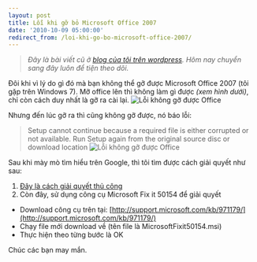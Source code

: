 ```yaml
---
layout: post
title: Lỗi khi gỡ bỏ Microsoft Office 2007
date: '2010-10-09 05:00:00'
redirect_from: /loi-khi-go-bo-microsoft-office-2007/
---
```


> *Đây là bài viết cũ ở [blog của tôi trên wordpress](https://trinhvanchung.wordpress.com/category/th%E1%BB%A7-thu%E1%BA%ADt-tin-h%E1%BB%8Dc/office/). Hôm nay chuyển sang đây luôn để tiện theo dõi.*

Đôi khi vì lý do gì đó mà bạn không thể gỡ được Microsoft Office 2007 (tôi gặp trên Windows 7). Mỡ office lên thì không làm gì được *(xem hình dưới)*, chỉ còn cách duy nhất là gỡ ra cài lại.
![Lỗi không gỡ được Office](https://drive.google.com/uc?id=0B4Q9iV0ywdeRUjIxNGVZNVpyWG8)

Nhưng đến lúc gỡ ra thì cũng không gỡ được, nó báo lỗi:
> Setup cannot continue because a required file is either corrupted or not available. Run Setup again from the original source disc or download location
![Lỗi không gỡ được Office](https://drive.google.com/uc?id=0B4Q9iV0ywdeRc3RRYnJITGd6Xzg)

Sau khi mày mò tìm hiểu trên Google, thì tôi tìm được cách giải quyết như sau:

1. [Đây là cách giải quyết thủ công](http://support.microsoft.com/kb/928218/)
2. Còn đây, sử dụng công cụ Microsoft Fix it 50154 để giải quyết
 * Download công cụ trên tại: [http://support.microsoft.com/kb/971179/](http://support.microsoft.com/kb/971179/)
 * Chạy file mới download về (tên file là MicrosoftFixit50154.msi)
 * Thực hiện theo từng bước là OK
 
 Chúc các bạn may mắn.